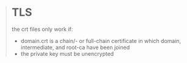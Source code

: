 > # TLS
> the crt files only work if:
> - domain.crt is a chain/- or full-chain certificate in which domain, intermediate, and root-ca have been joined
> - the private key must be unencrypted
